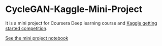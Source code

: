 # CycleGAN-Kaggle-Mini-Project

It is a mini project for Coursera Deep learning course and [Kaggle getting started competition](https://www.kaggle.com/competitions/gan-getting-started/overview).

[See the mini project notebook](https://github.com/YAGoOaR/CycleGAN-Kaggle-Mini-Project/blob/main/workspace/notebook973fc4b926.ipynb)
